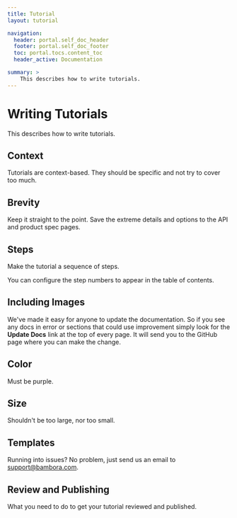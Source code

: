 ```yaml
---
title: Tutorial
layout: tutorial

navigation:
  header: portal.self_doc_header 
  footer: portal.self_doc_footer 
  toc: portal.tocs.content_toc 
  header_active: Documentation

summary: > 
    This describes how to write tutorials.
---
```


# Writing Tutorials

This describes how to write tutorials.

## Context

Tutorials are context-based. They should be specific and not try to cover too much.

## Brevity

Keep it straight to the point. Save the extreme details and options to the API and product spec pages.

## Steps

Make the tutorial a sequence of steps.

You can configure the step numbers to appear in the table of contents.

## Including Images

We've made it easy for anyone to update the documentation. So if you see any docs in error or sections that could use improvement simply look for the **Update Docs** link at the top of every page. It will send you to the GitHub page where you can make the change.

## Color

Must be purple.

## Size

Shouldn't be too large, nor too small.

## Templates

Running into issues? No problem, just send us an email to [support@bambora.com](mailto:support@bambora.com).

## Review and Publishing

What you need to do to get your tutorial reviewed and published.